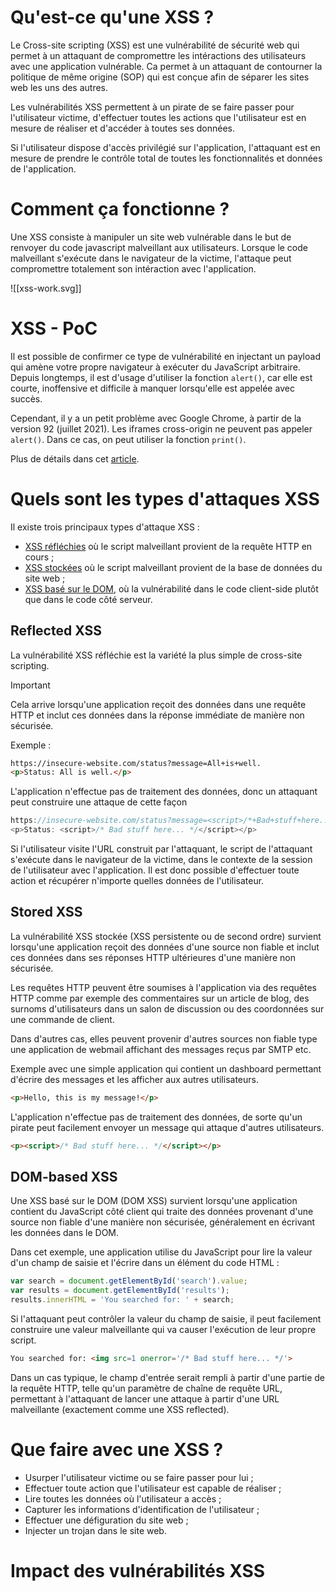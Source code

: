 # Qu'est-ce qu'une XSS ?

Le Cross-site scripting (XSS) est une vulnérabilité de sécurité web qui permet à un attaquant de compromettre les intéractions des utilisateurs avec une application vulnérable. Ca permet à un attaquant de contourner la politique de même origine (SOP) qui est conçue afin de séparer les sites web les uns des autres.

Les vulnérabilités XSS permettent à un pirate de se faire passer pour l'utilisateur victime, d'effectuer toutes les actions que l'utilisateur est en mesure de réaliser et d'accéder à toutes ses données.

Si l'utilisateur dispose d'accès privilégié sur l'application, l'attaquant est en mesure de prendre le contrôle total de toutes les fonctionnalités et données de l'application.
# Comment ça fonctionne ?

Une XSS consiste à manipuler un site web vulnérable dans le but de renvoyer du code javascript malveillant aux utilisateurs. Lorsque le code malveillant s'exécute dans le navigateur de la victime, l'attaque peut compromettre totalement son intéraction avec l'application.

![[xss-work.svg]]
# XSS - PoC

Il est possible de confirmer ce type de vulnérabilité en injectant un payload qui amène votre propre navigateur à exécuter du JavaScript arbitraire. Depuis longtemps, il est d'usage d'utiliser la fonction `alert()`, car elle est courte, inoffensive et difficile à manquer lorsqu'elle est appelée avec succès.

Cependant, il y a un petit problème avec Google Chrome, à partir de la version 92 (juillet 2021). Les iframes cross-origin ne peuvent pas appeler `alert()`. Dans ce cas, on peut utiliser la fonction `print()`.

Plus de détails dans cet [article](https://portswigger.net/research/alert-is-dead-long-live-print).
# Quels sont les types d'attaques XSS

Il existe trois principaux types d'attaque XSS :
- [XSS réfléchies](https://portswigger.net/web-security/cross-site-scripting#reflected-cross-site-scripting) où le script malveillant provient de la requête HTTP en cours ;
- [XSS stockées](https://portswigger.net/web-security/cross-site-scripting#stored-cross-site-scripting) où le script malveillant provient de la base de données du site web ;
- [XSS basé sur le DOM](https://portswigger.net/web-security/cross-site-scripting#dom-based-cross-site-scripting),  où la vulnérabilité dans le code client-side plutôt que dans le code côté serveur.
## Reflected XSS

La vulnérabilité XSS réfléchie est la variété la plus simple de cross-site scripting.

> [!IMPORTANT]  
> Cela arrive lorsqu'une application reçoit des données dans une requête HTTP et inclut ces données dans la réponse immédiate de manière non sécurisée.

Exemple :

```html
https://insecure-website.com/status?message=All+is+well. 
<p>Status: All is well.</p>
```

L'application n'effectue pas de traitement des données, donc un attaquant peut construire une attaque de cette façon

```js
https://insecure-website.com/status?message=<script>/*+Bad+stuff+here...+*/</script>
<p>Status: <script>/* Bad stuff here... */</script></p>
```

Si l'utilisateur visite l'URL construit par l'attaquant, le script de l'attaquant s'exécute dans le navigateur de la victime, dans le contexte de la session de l'utilisateur avec l'application. Il est donc possible d'effectuer toute action et récupérer n'importe quelles données de l'utilisateur.
## Stored XSS

La vulnérabilité XSS stockée (XSS persistente ou de second ordre) survient lorsqu'une application reçoit des données d'une source non fiable et inclut ces données dans ses réponses HTTP ultérieures d'une manière non sécurisée.

Les requêtes HTTP peuvent être soumises à l'application via des requêtes HTTP comme par exemple des commentaires sur un article de blog, des surnoms d'utilisateurs dans un salon de discussion ou des coordonnées sur une commande de client.

Dans d'autres cas, elles peuvent provenir d'autres sources non fiable type une application de webmail affichant des messages reçus par SMTP etc.

Exemple avec une simple application qui contient un dashboard permettant d'écrire des messages et les afficher aux autres utilisateurs.

```html
<p>Hello, this is my message!</p>
```

L'application n'effectue pas de traitement des données, de sorte qu'un pirate peut facilement envoyer un message qui attaque d'autres utilisateurs.

```html
<p><script>/* Bad stuff here... */</script></p>
```
## DOM-based XSS

Une XSS basé sur le DOM (DOM XSS) survient lorsqu'une application contient du JavaScript côté client qui traite des données provenant d'une source non fiable d'une manière non sécurisée, généralement en écrivant les données dans le DOM.

Dans cet exemple, une application utilise du JavaScript pour lire la valeur d'un champ de saisie et l'écrire dans un élément du code HTML :

```js
var search = document.getElementById('search').value;
var results = document.getElementById('results');
results.innerHTML = 'You searched for: ' + search;
```

Si l'attaquant peut contrôler la valeur du champ de saisie, il peut facilement construire une valeur malveillante qui va causer l'exécution de leur propre script.

```html
You searched for: <img src=1 onerror='/* Bad stuff here... */'>
```

Dans un cas typique, le champ d'entrée serait rempli à partir d'une partie de la requête HTTP, telle qu'un paramètre de chaîne de requête URL, permettant à l'attaquant de lancer une attaque à partir d'une URL malveillante (exactement comme une XSS reflected).
# Que faire avec une XSS ?

- Usurper l'utilisateur victime ou se faire passer pour lui ;
- Effectuer toute action que l'utilisateur est capable de réaliser ;
- Lire toutes les données où l'utilisateur a accès ;
- Capturer les informations d'identification de l'utilisateur ;
- Effectuer une défiguration du site web ;
- Injecter un trojan dans le site web.
# Impact des vulnérabilités XSS












